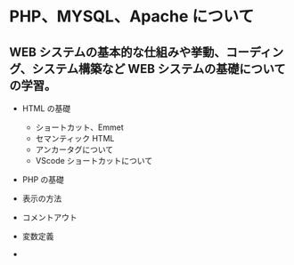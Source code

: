 # PHP、MYSQL、Apache について

## WEB システムの基本的な仕組みや挙動、コーディング、システム構築など WEB システムの基礎についての学習。

- HTML の基礎

  - ショートカット、Emmet
  - セマンティック HTML
  - アンカータグについて
  - VScode ショートカットについて

- PHP の基礎
- 表示の方法
- コメントアウト
- 変数定義
-
